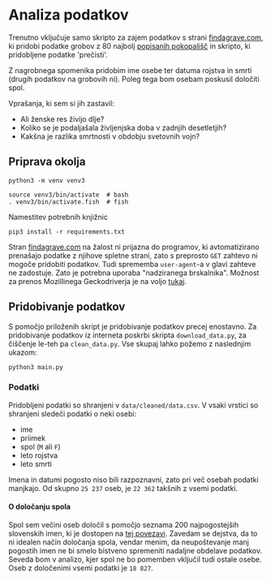 # Analiza podatkov

Trenutno vključuje samo skripto za zajem podatkov s strani [findagrave.com](http://findagrave.com/), ki pridobi podatke grobov z 80 najbolj [popisanih pokopališč](https://www.findagrave.com/cemetery/search?locationId=country_87&page=1&orderby=memorials) in skripto, ki pridobljene podatke 'prečisti'.

Z nagrobnega spomenika pridobim ime osebe ter datuma rojstva in smrti (drugih podatkov na grobovih ni). Poleg tega bom osebam poskusil določiti spol.

Vprašanja, ki sem si jih zastavil:
- Ali ženske res živijo dlje?
- Koliko se je podaljašala življenjska doba v zadnjih desetletjih?
- Kakšna je razlika smrtnosti v obdobju svetovnih vojn?


## Priprava okolja

```
python3 -m venv venv3

source venv3/bin/activate  # bash
. venv3/bin/activate.fish  # fish
```

Namestitev potrebnih knjižnic
```
pip3 install -r requirements.txt
```

Stran [findagrave.com](http://findagrave.com/) na žalost ni prijazna do programov, ki avtomatizirano prenašajo podatke z njihove spletne strani, zato s preprosto `GET` zahtevo ni mogoče pridobiti podatkov. Tudi sprememba `user-agent`-a v glavi zahteve ne zadostuje. Zato je potrebna uporaba "nadziranega brskalnika". Možnost za prenos Mozillinega Geckodriverja je na voljo [tukaj](https://github.com/mozilla/geckodriver/releases).

## Pridobivanje podatkov

S pomočjo priloženih skript je pridobivanje podatkov precej enostavno. Za pridobivanje podatkov iz interneta poskrbi skripta `download_data.py`, za čiščenje le-teh pa `clean_data.py`. Vse skupaj lahko požemo z naslednjim ukazom:

```
python3 main.py
```

### Podatki

Pridobljeni podatki so shranjeni v `data/cleaned/data.csv`. V vsaki vrstici so shranjeni sledeči podatki o neki osebi:
- ime
- priimek
- spol (`M` ali `F`)
- leto rojstva
- leto smrti

Imena in datumi pogosto niso bili razpoznavni, zato pri več osebah podatki manjkajo. Od skupno `25 237` oseb, je  `22 362` takšnih z vsemi podatki.

#### O določanju spola
Spol sem večini oseb določil s pomočjo seznama 200 najpogostejših slovenskih imen, ki je dostopen na [tej povezavi](https://www.stat.si/ImenaRojstva/sl/FirstNames/ExpandNames). Zavedam se dejstva, da to ni idealen način določanja spola, vendar menim, da neupoštevanje manj pogostih imen ne bi smelo bistveno spremeniti nadaljne obdelave podatkov. Seveda bom v analizo, kjer spol ne bo pomemben vključil tudi ostale osebe. Oseb z določenimi vsemi podatki je `18 827`.
